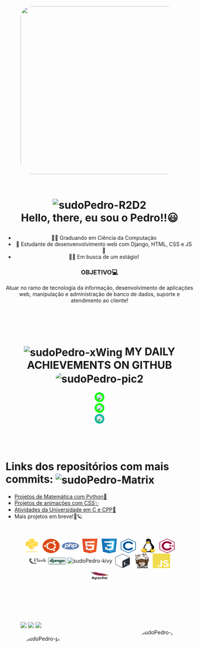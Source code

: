 <header class="gif-image">
  <h1 align="center"> 
    <figure align="center">
            <img src="https://github.com/sudoAptIPedro/phpKillJava/blob/main/thePeterParker.gif" width="850" height="450" style="border-radius:30px;">
        </figure>
  </h1>
</header>
<main>
  <div class="container">
  
 <h1 align="center">
   <figure> 
     <img align="center" alt="sudoPedro-R2D2" height="118" width="114" src="https://github.com/sudoAptIPedro/phpKillJava/blob/main/r2d2.svg">
     <br>
     <figcaption> Hello, there, eu sou o Pedro!!😃 </figcaption>
   </figure>
  </h1>
 
<div class="sobre">
  <header>
    <nav>
      <ul> 
        <li> 👨‍💻 Graduando em Ciência da Computação </li>
        <li> 👾 Estudante de desenvenvolvimento web com Django, HTML, CSS e JS 🚀</li>
        <li> 🐱‍🏍 Em busca de um estágio! </li>
      </ul>
    </nav>
    <aside>
      <article>
         <h1 align="center">OBJETIVO💻</h1>
            <p> Atuar no ramo de tecnologia da informação, desenvolvimento de aplicações web, manipulação e administração de banco de dados, suporte e atendimento ao cliente!                  </p>
      </article>
    </aside>
  </header>
   </div>
<br>
  <div align="center" style="display: inline-block;">
    <header>
       <h1> <img align="center" alt="sudoPedro-xWing" height="120" width="116" src="https://github.com/sudoAptIPedro/phpKillJava/blob/main/seucupreto.svg">
         MY DAILY ACHIEVEMENTS ON GITHUB 
         <img align="center" alt="sudoPedro-pic2" height="120" width="116" style="border-radius:50px;" src="https://github.com/sudoAptIPedro/phpKillJava/blob/main/benSolo.svg"></h1>
       <a href="https://github.com/sudoAptIPedro">
       <img style="border: 5px solid rgb(9, 255, 0); border-radius:50px;" height="180em" src="https://github-readme-stats.vercel.app/api?username=sudoAptIPedro&show_icons=true&theme=blue-green&include_all_commits=true&count_private=true" />
        <br>
       <img style="border: 5px solid rgb(9, 255, 0); border-radius:50px;" height="180em" src="https://github-readme-stats.vercel.app/api/top-langs/?username=sudoAptIPedro&layout=compact&langs_count=7&theme=blue-green" />
       <br>
       <img style="border: 5px solid rgb(14, 185, 157); border-radius:50px;" height="30em" src="https://img.shields.io/github/followers/sudoAptIPedro.svg?style=social&label=Follow&maxAge=2592000" /> </a>
    </header>
  </div>
    <br>
   <div style="display: inline-block;">
     <h1> 
       Links dos repositórios com mais commits: <img align="center" alt="sudoPedro-Matrix" height="50" width="68" src="https://github.com/sudoAptIPedro/phpKillJava/blob/main/matrixIsReal.gif">
     </h1>
     <nav>
       <ul type="square"> 
         <li> <a href="https://github.com/sudoAptIPedro/Matema-Python-"> Projetos de Matemática com Python🐍 </a> </li>
         <li> <a href="https://github.com/sudoAptIPedro/Projetos-de-anima-es-em-CSS"> Projetos de animações com CSS✨ </a> </li>
         <li> <a href="https://github.com/sudoAptIPedro/universityAtvs"> Atividades da Universidade em C e CPP🤖 </a> </li>
         <li> Mais projetos em breve!🚀🪐 </li>
       </ul>
     </nav> 
    </div>
   <br>
 
<div style="display: inline_block"><br>
  <header>
    <figure>
      <img align="center" alt="sudoPedro-Python" height="40" width="48" src="https://raw.githubusercontent.com/devicons/devicon/master/icons/python/python-plain-wordmark.svg">
        <img align="center" alt="sudoPedro-Ubuntu" height="40" width="48" src="https://raw.githubusercontent.com/devicons/devicon/master/icons/ubuntu/ubuntu-plain.svg"/>
        <img align="center" alt="sudoPedro-PHP" height="40" width="48" src="https://raw.githubusercontent.com/devicons/devicon/master/icons/php/php-plain.svg"/>
        <img align="center" alt="sudoPedro-HTML" height="40" width="48" src="https://raw.githubusercontent.com/devicons/devicon/master/icons/html5/html5-original.svg">
        <img align="center" alt="sudoPedro-CSS" height="40" width="48" src="https://raw.githubusercontent.com/devicons/devicon/master/icons/css3/css3-original.svg">
        <img align="center" alt="sudoPedro-C" height="40" width="48" src="https://raw.githubusercontent.com/devicons/devicon/master/icons/c/c-line.svg"/>
        <img align="center" alt="sudoPedro-linux" height="40" width="48" src="https://raw.githubusercontent.com/devicons/devicon/master/icons/linux/linux-original.svg">
        <img align="center" alt="sudoPedro-C++" height="40" width="48" src="https://raw.githubusercontent.com/devicons/devicon/master/icons/cplusplus/cplusplus-line.svg"/>
        <img align="center" alt="sudoPedro-Flask" height="40" width="48" src="https://raw.githubusercontent.com/devicons/devicon/master/icons/flask/flask-original-wordmark.svg"/>
        <img align="center" alt="sudoPedro-Django" height="40" width="48" src="https://raw.githubusercontent.com/devicons/devicon/master/icons/django/django-line.svg"/>
        <img align="center" alt="sudoPedro-kivy" height="40" width="48" src="https://github.com/sudoAptIPedro/phpKillJava/blob/main/kivyy.svg"/>
        <img align="center" alt="sudoPedro-BASH" height="40" width="48" src="https://raw.githubusercontent.com/devicons/devicon/master/icons/bash/bash-plain.svg"/>
        <img align="center" alt="sudoPedro-COMPOSER" height="40" width="48" src="https://raw.githubusercontent.com/devicons/devicon/master/icons/composer/composer-original.svg"/>
        <img align="center" alt="sudoPedro-JS" height="40" width="48" src="https://raw.githubusercontent.com/devicons/devicon/master/icons/javascript/javascript-plain.svg">
        <img align="center" alt="sudoPedro-Apache" height="40" width="48" src="https://raw.githubusercontent.com/devicons/devicon/master/icons/apache/apache-original-wordmark.svg">
    </figure>
  </header>
</div>
   <br>
   <br>
  <div> 
    <footer>
        <figure>
          <a href="tel:21971292477" target="_blank"><img src="https://img.shields.io/badge/WhatsApp-25D366?style=for-the-badge&logo=whatsapp&logoColor=white" target="_blank"></a>
          <a href="mailto:2003arthurdacosta8@gmail.com" target="_blank"><img src="https://img.shields.io/badge/Gmail-D14836?style=for-the-badge&logo=gmail&logoColor=white" target="_blank"></a>
          <a href="https://www.linkedin.com/in/pedro-arthur-5518721a5" target="_blank"><img src="https://img.shields.io/badge/LinkedIn-0077B5?style=for-the-badge&logo=linkedin&logoColor=white" target="_blank"></a>
          <br>
          <img align="right" alt="sudoPedro-pik" height="154" style="border-radius:50px;" src="https://github.com/sudoAptIPedro/phpKillJava/blob/main/meProfilePic.gif">
          <br>
          <img align="left" alt="sudoPedro-pic2" height="154" style="border-radius:50px;" src="https://github.com/sudoAptIPedro/phpKillJava/blob/main/myLovenk.gif">
        </figure>
      </footer>  
  </div>
  </div>
  </main>
